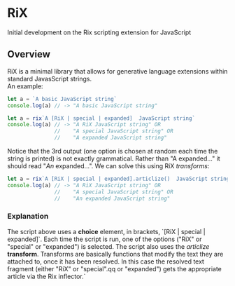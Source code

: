 # RiX
Initial development on the Rix scripting extension for JavaScript

## Overview
RiX is a minimal library that allows for generative language extensions within standard JavasScript strings.<br>
An example:

```js
let a = `A basic JavaScript string`
console.log(a) // -> "A basic JavaScript string"
```
```js
let a = rix`A [RiX | special | expanded]  JavaScript string`
console.log(a) // -> "A RiX JavaScript string" OR
               //    "A special JavaScript string" OR
               //    "A expanded JavaScript string"
```
Notice that the 3rd output (one option is chosen at random each time the string is printed) is not exactly grammatical. Rather than "A expanded..." it should read "_An_ expanded...". We can solve this using RiX _transforms_:

```js
let a = rix`A [RiX | special | expanded].articlize()  JavaScript string`
console.log(a) // -> "A RiX JavaScript string" OR
               //    "A special JavaScript string" OR
               //    "An expanded JavaScript string"
```
### Explanation

The script above uses a **choice** element, in brackets, \`[RiX | special | expanded]\`. Each time the script is run, one of the options ("RiX" or "special" or "expanded") is selected.
The script also uses the *articlize* **transform**. Transforms are basically functions that modify the text they are attached to, once it has been resolved. In this case the resolved text fragment (either "RiX" or "special".qq or "expanded") gets the appropriate article via the Rix inflector.`
